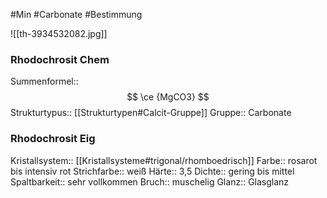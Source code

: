 #Min #Carbonate #Bestimmung 

![[th-3934532082.jpg]]

### Rhodochrosit Chem

Summenformel:: $$ \ce {MgCO3} $$
Strukturtypus:: [[Strukturtypen#Calcit-Gruppe]]
Gruppe:: Carbonate
<!--ID: 1705934303361-->


### Rhodochrosit Eig

Kristallsystem:: [[Kristallsysteme#trigonal/rhomboedrisch]]
Farbe:: rosarot bis intensiv rot
Strichfarbe:: weiß
Härte:: 3,5
Dichte:: gering bis mittel
Spaltbarkeit:: sehr vollkommen
Bruch:: muschelig
Glanz:: Glasglanz
<!--ID: 1705934303366-->
